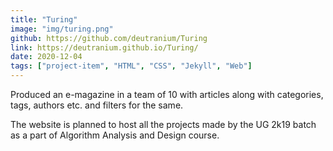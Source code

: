 ```yaml
---
title: "Turing"
image: "img/turing.png"
github: https://github.com/deutranium/Turing
link: https://deutranium.github.io/Turing/
date: 2020-12-04
tags: ["project-item", "HTML", "CSS", "Jekyll", "Web"]
---
```

Produced an e-magazine in a team of 10 with articles along with categories, tags, authors etc. and filters for the same.

The website is planned to host all the projects made by the UG 2k19 batch as a part of Algorithm Analysis and Design course.
